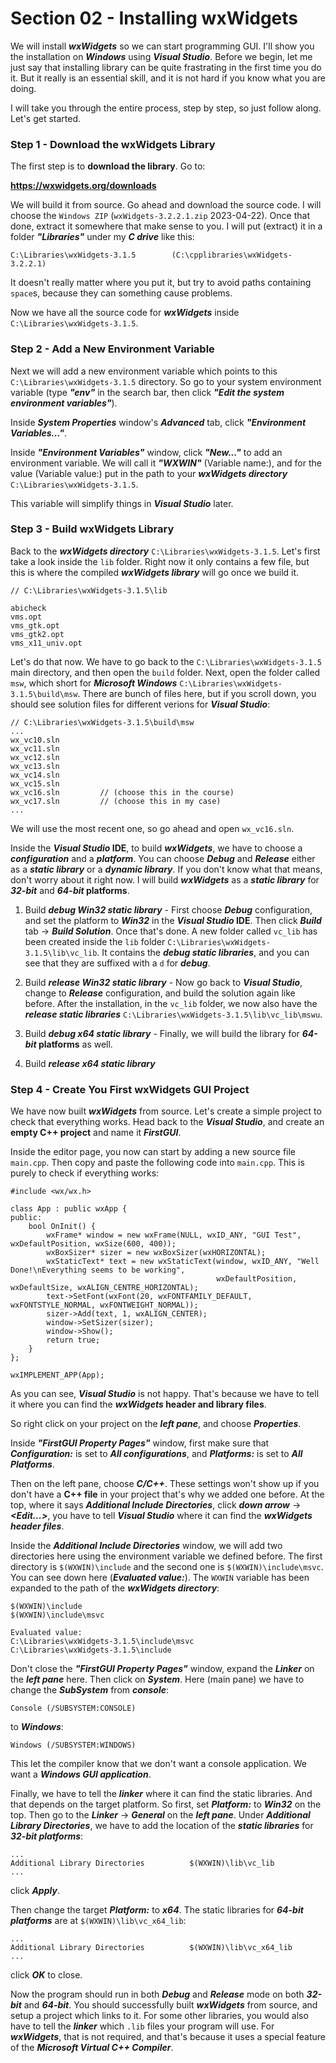 # Section 02 - Installing wxWidgets

We will install ***wxWidgets*** so we can start programming GUI. I'll show you the installation on ***Windows*** using ***Visual Studio***. Before we begin, let me just say that installing library can be quite frastrating in the first time you do it. But it really is an essential skill, and it is not hard if you know what you are doing.

I will take you through the entire process, step by step, so just follow along. Let's get started.


### Step 1 - Download the wxWidgets Library
The first step is to **download the library**. Go to:

**https://wxwidgets.org/downloads**

We will build it from source. Go ahead and download the source code. I will choose the `Windows ZIP` (`wxWidgets-3.2.2.1.zip` 2023-04-22). Once that done, extract it somewhere that make sense to you. I will put (extract) it in a folder ***"Libraries"*** under my ***C drive*** like this:
```
C:\Libraries\wxWidgets-3.1.5        (C:\cpplibraries\wxWidgets-3.2.2.1)
```
It doesn't really matter where you put it, but try to avoid paths containing `space`s, because they can something cause problems.

Now we have all the source code for ***wxWidgets*** inside `C:\Libraries\wxWidgets-3.1.5`.


### Step 2 - Add a New Environment Variable
Next we will add a new environment variable which points to this `C:\Libraries\wxWidgets-3.1.5` directory. So go to your system environment variable (type ***"env"*** in the search bar, then click ***"Edit the system environment variables"***).

Inside ***System Properties*** window's ***Advanced*** tab, click ***"Environment Variables..."***.

Inside ***"Environment Variables"*** window, click ***"New..."*** to add an environment variable. We will call it ***"WXWIN"*** (Variable name:), and for the value (Variable value:) put in the path to your ***wxWidgets directory*** `C:\Libraries\wxWidgets-3.1.5`.

This variable will simplify things in ***Visual Studio*** later.


### Step 3 - Build wxWidgets Library
Back to the ***wxWidgets directory*** `C:\Libraries\wxWidgets-3.1.5`. Let's first take a look inside the `lib` folder. Right now it only contains a few file, but this is where the compiled ***wxWidgets library*** will go once we build it.
```
// C:\Libraries\wxWidgets-3.1.5\lib

abicheck
vms.opt
vms_gtk.opt
vms_gtk2.opt
vms_x11_univ.opt
```

Let's do that now. We have to go back to the `C:\Libraries\wxWidgets-3.1.5` main directory, and then open the `build` folder. Next, open the folder called `msw`, which short for ***Microsoft Windows*** `C:\Libraries\wxWidgets-3.1.5\build\msw`. There are bunch of files here, but if you scroll down, you should see solution files for different verions for ***Visual Studio***:
```
// C:\Libraries\wxWidgets-3.1.5\build\msw
...
wx_vc10.sln
wx_vc11.sln
wx_vc12.sln
wx_vc13.sln
wx_vc14.sln
wx_vc15.sln
wx_vc16.sln         // (choose this in the course)
wx_vc17.sln         // (choose this in my case)
...
```
We will use the most recent one, so go ahead and open `wx_vc16.sln`.

Inside the ***Visual Studio* IDE**, to build ***wxWidgets***, we have to choose a ***configuration*** and a ***platform***. You can choose ***Debug*** and ***Release*** either as a ***static library*** or a ***dynamic library***. If you don't know what that means, don't worry about it right now. I will build ***wxWidgets*** as a ***static library*** for ***32-bit*** and ***64-bit* platforms**.

1. Build ***debug Win32 static library*** - First choose ***Debug*** configuration, and set the platform to ***Win32*** in the ***Visual Studio* IDE**. Then click ***Build*** tab -> ***Build Solution***. Once that's done. A new folder called `vc_lib` has been created inside the `lib` folder `C:\Libraries\wxWidgets-3.1.5\lib\vc_lib`. It contains the ***debug static libraries***, and you can see that they are suffixed with a `d` for ***debug***.

2. Build ***release Win32 static library*** - Now go back to ***Visual Studio***, change to ***Release*** configuration, and build the solution again like before. After the installation, in the `vc_lib` folder, we now also have the ***release static libraries*** `C:\Libraries\wxWidgets-3.1.5\lib\vc_lib\mswu`.

3. Build ***debug x64 static library*** - Finally, we will build the library for ***64-bit* platforms** as well.

4. Build ***release x64 static library***


### Step 4 - Create You First wxWidgets GUI Project
We have now built ***wxWidgets*** from source. Let's create a simple project to check that everything works. Head back to the ***Visual Studio***, and create an **empty C++ project** and name it ***FirstGUI***.

Inside the editor page, you now can start by adding a new source file `main.cpp`. Then copy and paste the following code into `main.cpp`. This is purely to check if everything works:
```
#include <wx/wx.h>
 
class App : public wxApp {
public:
    bool OnInit() {
        wxFrame* window = new wxFrame(NULL, wxID_ANY, "GUI Test", wxDefaultPosition, wxSize(600, 400));
        wxBoxSizer* sizer = new wxBoxSizer(wxHORIZONTAL);
        wxStaticText* text = new wxStaticText(window, wxID_ANY, "Well Done!\nEverything seems to be working",
                                              wxDefaultPosition, wxDefaultSize, wxALIGN_CENTRE_HORIZONTAL);
        text->SetFont(wxFont(20, wxFONTFAMILY_DEFAULT, wxFONTSTYLE_NORMAL, wxFONTWEIGHT_NORMAL));
        sizer->Add(text, 1, wxALIGN_CENTER);
        window->SetSizer(sizer);
        window->Show();
        return true;
    }
};

wxIMPLEMENT_APP(App);
```
As you can see, ***Visual Studio*** is not happy. That's because we have to tell it where you can find the ***wxWidgets* header and library files**.

So right click on your project on the ***left pane***, and choose ***Properties***.

Inside ***"FirstGUI Property Pages"*** window, first make sure that ***Configuration:*** is set to ***All configurations***, and ***Platforms:*** is set to ***All Platforms***. 

Then on the left pane, choose ***C/C++***. These settings won't show up if you don't have a **C++ file** in your project that's why we added one before. At the top, where it says ***Additional Include Directories***, click ***down arrow*** -> ***<Edit...>***, you have to tell ***Visual Studio*** where it can find the ***wxWidgets header files***.

Inside the ***Additional Include Directories*** window, we will add two directories here using the environment variable we defined before. The first directory is `$(WXWIN)\include` and the second one is `$(WXWIN)\include\msvc`. You can see down here (***Evaluated value:***). The `WXWIN` variable has been expanded to the path of the ***wxWidgets directory***:
```
$(WXWIN)\include
$(WXWIN)\include\msvc

Evaluated value:
C:\Libraries\wxWidgets-3.1.5\include\msvc
C:\Libraries\wxWidgets-3.1.5\include
```

Don't close the ***"FirstGUI Property Pages"*** window, expand the ***Linker*** on the ***left pane*** here. Then click on ***System***. Here (main pane) we have to change the ***SubSystem*** from ***console***:
```
Console (/SUBSYSTEM:CONSOLE)
``` 
to ***Windows***:
```
Windows (/SUBSYSTEM:WINDOWS)
```
This let the compiler know that we don't want a console application. We want a ***Windows GUI application***.

Finally, we have to tell the ***linker*** where it can find the static libraries. And that depends on the target platform. So first, set ***Platform:*** to ***Win32*** on the top. Then go to the ***Linker*** -> ***General*** on the ***left pane***. Under ***Additional Library Directories***, we have to add the location of the ***static libraries*** for ***32-bit platforms***:
```
...
Additional Library Directories          $(WXWIN)\lib\vc_lib
...
```
click ***Apply***. 

Then change the target ***Platform:*** to ***x64***. The static libraries for ***64-bit platforms*** are at `$(WXWIN)\lib\vc_x64_lib`:
```
...
Additional Library Directories          $(WXWIN)\lib\vc_x64_lib
...
```
click ***OK*** to close.

Now the program should run in both ***Debug*** and ***Release*** mode on both ***32-bit*** and ***64-bit***. You should successfully built ***wxWidgets*** from source, and setup a project which links to it. For some other libraries, you would also have to tell the ***linker*** which `.lib` files your program will use. For ***wxWidgets***, that is not required, and that's because it uses a special feature of the ***Microsoft Virtual C++ Compiler***.

